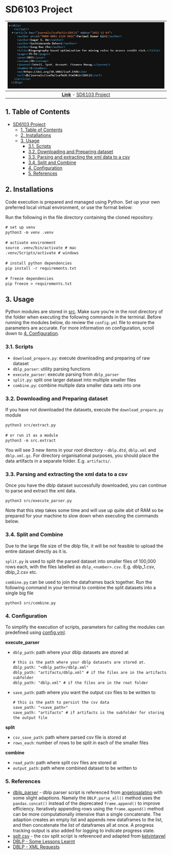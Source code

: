 # SD6103 Project

| ![screen of sample xml data](assets/test_xml_screenshot.png) |
|:--:|
| <b>[Link](https://dblp.uni-trier.de/rec/journals/isafm/GiriDDC21.xml)</b> - [SD6103 Project](#sd6103-project)

## 1. Table of Contents
- [SD6103 Project](#sd6103-project)
  - [1. Table of Contents](#1-table-of-contents)
  - [2. Installations](#2-installations)
  - [3. Usage](#3-usage)
    - [3.1. Scripts](#31-scripts)
    - [3.2. Downloading and Preparing dataset](#32-downloading-and-preparing-dataset)
    - [3.3. Parsing and extracting the xml data to a csv](#33-parsing-and-extracting-the-xml-data-to-a-csv)
    - [3.4. Split and Combine](#34-split-and-combine)
    - [4. Configuration](#4-configuration)
    - [5. References](#5-references)

## 2. Installations

Code execution is prepared and managed using Python. Set up your own preferred local virtual environment, or use the format below:

Run the following in the file directory containing the cloned repository.
```
# set up venv
python3 -m venv .venv

# activate environment
source .venv/bin/activate # mac
.venv/Scripts/activate # windows

# install python dependencies
pip install -r requirements.txt

# freeze dependencies
pip freeze > requirements.txt
```

## 3. Usage
Python modules are stored in [src](src/). Make sure you're in the root directory of the folder when executing the following commands in the terminal. Before running the modules below, do review the `config.yml` file to ensure the parameters are accurate. For more information on configuration, scroll down to [4. Configuration](#4-configuration).

### 3.1. Scripts
- `download_prepare.py`: execute downloading and preparing of raw dataset
- `dblp_parser`: utility parsing functions 
- `execute_parser`: execute parsing from `dblp_parser`
- `split.py`: split one larger dataset into multiple smaller files
- `combine.py`: combine multiple data smaller data sets into one

### 3.2. Downloading and Preparing dataset
If you have not downloaded the datasets, execute the `download_prepare.py` module
```
python3 src/extract.py

# or run it as a module
python3 -m src.extract
```

You will see 3 new items in your *root* directory - `dblp.dtd`, `dblp.xml` and `dblp.xml.gz`. For directory organisational purposes, you should place the data artifacts in a separate folder. E.g. `artifacts/`. 

### 3.3. Parsing and extracting the xml data to a csv

Once you have the dblp dataset successfully downloaded, you can continue to parse and extract the xml data. 

```
python3 src/execute_parser.py
```

Note that this step takes some time and will use up quite abit of RAM so be prepared for your machine to slow down when executing the commands below.

### 3.4. Split and Combine

Due to the large file size of the dblp file, it will be not feasible to upload the entire dataset directly as it is.

`split.py` is used to split the parsed dataset into smaller files of 100,000 rows each, with the files labelled as `dblp_<number>.csv`. E.g. dblp_1.csv, dblp_2.csv etc.

`combine.py` can be used to join the dataframes back together. Run the following command in your terminal to combine the split datasets into a single big file
```
python3 src/combine.py
```

### 4. Configuration

To simplify the execution of scripts, parameters for calling the modules can predefined using [config.yml](config.yml). 

**execute_parser**
- `dblp_path`: path where your dblp datasets are stored at
  ```
  # this is the path where your dblp datasets are stored at. 
  dblp_path: "<dblp_path>/dblp.xml"
  dblp_path: "artifacts/dblp.xml" # if the files are in the artifacts subfolder
  dblp_path: "dblp.xml" # if the files are in the root folder
  ```
- `save_path`: path where you want the output csv files to be written to
  ```
  # this is the path to persist the csv data
  save_path: "<save_path>"
  save_path: "artifacts" # if artifacts is the subfolder for storing the output file
  ```

**split**
- `csv_save_path`: path where parsed csv file is stored at
- `rows_each`: number of rows to be split in each of the smaller files 

**combine**
- `read_path`: path where split csv files are stored at
- `output_path`: path where combined dataset to be written to

### 5. References

- [dblp_parser](src/dblp_parser.py) - dblp parser script is referenced from [angelosalatino](https://github.com/angelosalatino/dblp-parser) with some slight adaptions. Namely the `DBLP.parse_all()` method uses the `pandas.concat()` instead of the deprecated `frame.append()` to improve efficiency. Iteratively appending rows using the `frame.append()` method can be more computationally intensive than a single concatenate. The adaption creates an empty list and appends new dataframes to the list, and then concatenate the list of dataframes all at once. A progress tracking output is also added for logging to indicate progress state.
- [splt csv](src/split.py) - the csv split script is referenced and adapted from [kelvintaywl](https://gist.github.com/kelvintaywl/37dbfaea789707ec5f48#file-split-py)
- [DBLP - Some Lessons Learnt](https://dblp.uni-trier.de/xml/docu/dblpxml.pdf)
- [DBLP - XML Requests](https://dblp.uni-trier.de/xml/docu/dblpxmlreq.pdf)


